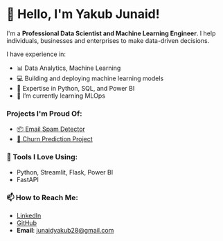 <!--
**OLUYAKOBO/OLUYAKOBO** is a ✨ _special_ ✨ repository because its `README.md` (this file) appears on your GitHub profile.

Here are some ideas to get you started:

- 🔭 I’m currently working on ...
- 🌱 I’m currently learning ...
- 👯 I’m looking to collaborate on ...
- 🤔 I’m looking for help with ...
- 💬 Ask me about ...
- 📫 How to reach me: ...
- 😄 Pronouns: ...
- ⚡ Fun fact: ...
-->


# 👋 Hello, I'm Yakub Junaid!

I'm a **Professional Data Scientist and Machine Learning Engineer**. I help individuals, businesses and enterprises to make data-driven decisions. 

I have experience in:

- 📊 Data Analytics, Machine Learning
- 💻 Building and deploying machine learning models
- 🚀 Expertise in Python, SQL, and Power BI
- 🌱 I’m currently learning MLOps

### Projects I'm Proud Of:
- [📦 Email Spam Detector](https://github.com/OLUYAKOBO/email_spam_detector)
- [💎 Churn Prediction Project](https://github.com/OLUYAKOBO/Churn_prediction_project)

### 🔧 Tools I Love Using:
- Python, Streamlit, Flask, Power BI
- FastAPI

### 📫 How to Reach Me:
- [LinkedIn](https://www.linkedin.com/in/yakub-junaid)
- [GitHub](https://github.com/OLUYAKOBO)
- **Email**: [junaidyakub28@gmail.com](mailto:junaidyakub28@gmail.com)